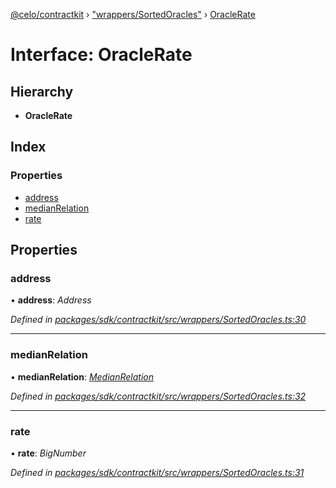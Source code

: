 [@celo/contractkit](../README.md) › ["wrappers/SortedOracles"](../modules/_wrappers_sortedoracles_.md) › [OracleRate](_wrappers_sortedoracles_.oraclerate.md)

# Interface: OracleRate

## Hierarchy

* **OracleRate**

## Index

### Properties

* [address](_wrappers_sortedoracles_.oraclerate.md#address)
* [medianRelation](_wrappers_sortedoracles_.oraclerate.md#medianrelation)
* [rate](_wrappers_sortedoracles_.oraclerate.md#rate)

## Properties

###  address

• **address**: *Address*

*Defined in [packages/sdk/contractkit/src/wrappers/SortedOracles.ts:30](https://github.com/celo-org/celo-monorepo/blob/master/packages/sdk/contractkit/src/wrappers/SortedOracles.ts#L30)*

___

###  medianRelation

• **medianRelation**: *[MedianRelation](../enums/_wrappers_sortedoracles_.medianrelation.md)*

*Defined in [packages/sdk/contractkit/src/wrappers/SortedOracles.ts:32](https://github.com/celo-org/celo-monorepo/blob/master/packages/sdk/contractkit/src/wrappers/SortedOracles.ts#L32)*

___

###  rate

• **rate**: *BigNumber*

*Defined in [packages/sdk/contractkit/src/wrappers/SortedOracles.ts:31](https://github.com/celo-org/celo-monorepo/blob/master/packages/sdk/contractkit/src/wrappers/SortedOracles.ts#L31)*
